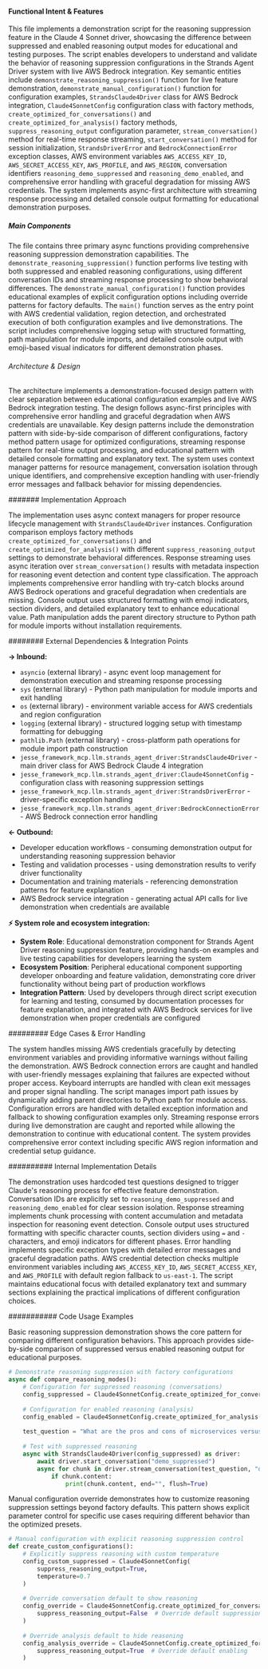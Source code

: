 <!-- CACHE_METADATA_START -->
<!-- Source File: {PROJECT_ROOT}/jesse-framework-mcp/jesse_framework_mcp/llm/strands_agent_driver/examples/reasoning_suppression_demo.py -->
<!-- Cached On: 2025-07-05T14:10:13.379886 -->
<!-- Source Modified: 2025-07-03T12:14:54.670037 -->
<!-- Cache Version: 1.0 -->
<!-- CACHE_METADATA_END -->

#### Functional Intent & Features

This file implements a demonstration script for the reasoning suppression feature in the Claude 4 Sonnet driver, showcasing the difference between suppressed and enabled reasoning output modes for educational and testing purposes. The script enables developers to understand and validate the behavior of reasoning suppression configurations in the Strands Agent Driver system with live AWS Bedrock integration. Key semantic entities include `demonstrate_reasoning_suppression()` function for live feature demonstration, `demonstrate_manual_configuration()` function for configuration examples, `StrandsClaude4Driver` class for AWS Bedrock integration, `Claude4SonnetConfig` configuration class with factory methods, `create_optimized_for_conversations()` and `create_optimized_for_analysis()` factory methods, `suppress_reasoning_output` configuration parameter, `stream_conversation()` method for real-time response streaming, `start_conversation()` method for session initialization, `StrandsDriverError` and `BedrockConnectionError` exception classes, AWS environment variables `AWS_ACCESS_KEY_ID`, `AWS_SECRET_ACCESS_KEY`, `AWS_PROFILE`, and `AWS_REGION`, conversation identifiers `reasoning_demo_suppressed` and `reasoning_demo_enabled`, and comprehensive error handling with graceful degradation for missing AWS credentials. The system implements async-first architecture with streaming response processing and detailed console output formatting for educational demonstration purposes.

##### Main Components

The file contains three primary async functions providing comprehensive reasoning suppression demonstration capabilities. The `demonstrate_reasoning_suppression()` function performs live testing with both suppressed and enabled reasoning configurations, using different conversation IDs and streaming response processing to show behavioral differences. The `demonstrate_manual_configuration()` function provides educational examples of explicit configuration options including override patterns for factory defaults. The `main()` function serves as the entry point with AWS credential validation, region detection, and orchestrated execution of both configuration examples and live demonstrations. The script includes comprehensive logging setup with structured formatting, path manipulation for module imports, and detailed console output with emoji-based visual indicators for different demonstration phases.

###### Architecture & Design

The architecture implements a demonstration-focused design pattern with clear separation between educational configuration examples and live AWS Bedrock integration testing. The design follows async-first principles with comprehensive error handling and graceful degradation when AWS credentials are unavailable. Key design patterns include the demonstration pattern with side-by-side comparison of different configurations, factory method pattern usage for optimized configurations, streaming response pattern for real-time output processing, and educational pattern with detailed console formatting and explanatory text. The system uses context manager patterns for resource management, conversation isolation through unique identifiers, and comprehensive exception handling with user-friendly error messages and fallback behavior for missing dependencies.

####### Implementation Approach

The implementation uses async context managers for proper resource lifecycle management with `StrandsClaude4Driver` instances. Configuration comparison employs factory methods `create_optimized_for_conversations()` and `create_optimized_for_analysis()` with different `suppress_reasoning_output` settings to demonstrate behavioral differences. Response streaming uses async iteration over `stream_conversation()` results with metadata inspection for reasoning event detection and content type classification. The approach implements comprehensive error handling with try-catch blocks around AWS Bedrock operations and graceful degradation when credentials are missing. Console output uses structured formatting with emoji indicators, section dividers, and detailed explanatory text to enhance educational value. Path manipulation adds the parent directory structure to Python path for module imports without installation requirements.

######## External Dependencies & Integration Points

**→ Inbound:**
- `asyncio` (external library) - async event loop management for demonstration execution and streaming response processing
- `sys` (external library) - Python path manipulation for module imports and exit handling
- `os` (external library) - environment variable access for AWS credentials and region configuration
- `logging` (external library) - structured logging setup with timestamp formatting for debugging
- `pathlib.Path` (external library) - cross-platform path operations for module import path construction
- `jesse_framework_mcp.llm.strands_agent_driver:StrandsClaude4Driver` - main driver class for AWS Bedrock Claude 4 integration
- `jesse_framework_mcp.llm.strands_agent_driver:Claude4SonnetConfig` - configuration class with reasoning suppression settings
- `jesse_framework_mcp.llm.strands_agent_driver:StrandsDriverError` - driver-specific exception handling
- `jesse_framework_mcp.llm.strands_agent_driver:BedrockConnectionError` - AWS Bedrock connection error handling

**← Outbound:**
- Developer education workflows - consuming demonstration output for understanding reasoning suppression behavior
- Testing and validation processes - using demonstration results to verify driver functionality
- Documentation and training materials - referencing demonstration patterns for feature explanation
- AWS Bedrock service integration - generating actual API calls for live demonstration when credentials are available

**⚡ System role and ecosystem integration:**
- **System Role**: Educational demonstration component for Strands Agent Driver reasoning suppression feature, providing hands-on examples and live testing capabilities for developers learning the system
- **Ecosystem Position**: Peripheral educational component supporting developer onboarding and feature validation, demonstrating core driver functionality without being part of production workflows
- **Integration Pattern**: Used by developers through direct script execution for learning and testing, consumed by documentation processes for feature explanation, and integrated with AWS Bedrock services for live demonstration when proper credentials are configured

######### Edge Cases & Error Handling

The system handles missing AWS credentials gracefully by detecting environment variables and providing informative warnings without failing the demonstration. AWS Bedrock connection errors are caught and handled with user-friendly messages explaining that failures are expected without proper access. Keyboard interrupts are handled with clean exit messages and proper signal handling. The script manages import path issues by dynamically adding parent directories to Python path for module access. Configuration errors are handled with detailed exception information and fallback to showing configuration examples only. Streaming response errors during live demonstration are caught and reported while allowing the demonstration to continue with educational content. The system provides comprehensive error context including specific AWS region information and credential setup guidance.

########## Internal Implementation Details

The demonstration uses hardcoded test questions designed to trigger Claude's reasoning process for effective feature demonstration. Conversation IDs are explicitly set to `reasoning_demo_suppressed` and `reasoning_demo_enabled` for clear session isolation. Response streaming implements chunk processing with content accumulation and metadata inspection for reasoning event detection. Console output uses structured formatting with specific character counts, section dividers using `=` and `-` characters, and emoji indicators for different phases. Error handling implements specific exception types with detailed error messages and graceful degradation paths. AWS credential detection checks multiple environment variables including `AWS_ACCESS_KEY_ID`, `AWS_SECRET_ACCESS_KEY`, and `AWS_PROFILE` with default region fallback to `us-east-1`. The script maintains educational focus with detailed explanatory text and summary sections explaining the practical implications of different configuration choices.

########### Code Usage Examples

Basic reasoning suppression demonstration shows the core pattern for comparing different configuration behaviors. This approach provides side-by-side comparison of suppressed versus enabled reasoning output for educational purposes.

```python
# Demonstrate reasoning suppression with factory configurations
async def compare_reasoning_modes():
    # Configuration for suppressed reasoning (conversations)
    config_suppressed = Claude4SonnetConfig.create_optimized_for_conversations()
    
    # Configuration for enabled reasoning (analysis)
    config_enabled = Claude4SonnetConfig.create_optimized_for_analysis()
    
    test_question = "What are the pros and cons of microservices versus monolithic architecture?"
    
    # Test with suppressed reasoning
    async with StrandsClaude4Driver(config_suppressed) as driver:
        await driver.start_conversation("demo_suppressed")
        async for chunk in driver.stream_conversation(test_question, "demo_suppressed"):
            if chunk.content:
                print(chunk.content, end="", flush=True)
```

Manual configuration override demonstrates how to customize reasoning suppression settings beyond factory defaults. This pattern shows explicit parameter control for specific use cases requiring different behavior than the optimized presets.

```python
# Manual configuration with explicit reasoning suppression control
def create_custom_configurations():
    # Explicitly suppress reasoning with custom temperature
    config_custom_suppressed = Claude4SonnetConfig(
        suppress_reasoning_output=True,
        temperature=0.7
    )
    
    # Override conversation default to show reasoning
    config_override = Claude4SonnetConfig.create_optimized_for_conversations(
        suppress_reasoning_output=False  # Override default suppression
    )
    
    # Override analysis default to hide reasoning
    config_analysis_override = Claude4SonnetConfig.create_optimized_for_analysis(
        suppress_reasoning_output=True  # Override default enabling
    )
```